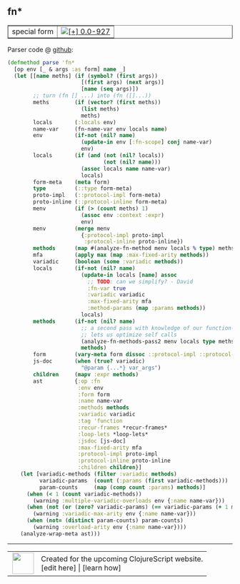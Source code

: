 ## fn\*



 <table border="1">
<tr>
<td>special form</td>
<td><a href="https://github.com/cljsinfo/cljs-api-docs/tree/0.0-927"><img valign="middle" alt="[+] 0.0-927" title="Added in 0.0-927" src="https://img.shields.io/badge/+-0.0--927-lightgrey.svg"></a> </td>
</tr>
</table>









Parser code @ [github](https://github.com/clojure/clojurescript/blob/r1.7.107/src/main/clojure/cljs/analyzer.cljc#L1268-L1339):

```clj
(defmethod parse 'fn*
  [op env [_ & args :as form] name _]
  (let [[name meths] (if (symbol? (first args))
                       [(first args) (next args)]
                       [name (seq args)])
        ;; turn (fn [] ...) into (fn ([]...))
        meths        (if (vector? (first meths))
                       (list meths)
                       meths)
        locals       (:locals env)
        name-var     (fn-name-var env locals name)
        env          (if-not (nil? name)
                       (update-in env [:fn-scope] conj name-var)
                       env)
        locals       (if (and (not (nil? locals))
                              (not (nil? name)))
                       (assoc locals name name-var)
                       locals)
        form-meta    (meta form)
        type         (::type form-meta)
        proto-impl   (::protocol-impl form-meta)
        proto-inline (::protocol-inline form-meta)
        menv         (if (> (count meths) 1)
                       (assoc env :context :expr)
                       env)
        menv         (merge menv
                       {:protocol-impl proto-impl
                        :protocol-inline proto-inline})
        methods      (map #(analyze-fn-method menv locals % type) meths)
        mfa          (apply max (map :max-fixed-arity methods))
        variadic     (boolean (some :variadic methods))
        locals       (if-not (nil? name)
                       (update-in locals [name] assoc
                         ;; TODO: can we simplify? - David
                         :fn-var true
                         :variadic variadic
                         :max-fixed-arity mfa
                         :method-params (map :params methods))
                       locals)
        methods      (if-not (nil? name)
                       ;; a second pass with knowledge of our function-ness/arity
                       ;; lets us optimize self calls
                       (analyze-fn-methods-pass2 menv locals type meths)
                       methods)
        form         (vary-meta form dissoc ::protocol-impl ::protocol-inline ::type)
        js-doc       (when (true? variadic)
                       "@param {...*} var_args")
        children     (mapv :expr methods)
        ast          {:op :fn
                      :env env
                      :form form
                      :name name-var
                      :methods methods
                      :variadic variadic
                      :tag 'function
                      :recur-frames *recur-frames*
                      :loop-lets *loop-lets*
                      :jsdoc [js-doc]
                      :max-fixed-arity mfa
                      :protocol-impl proto-impl
                      :protocol-inline proto-inline
                      :children children}]
    (let [variadic-methods (filter :variadic methods)
          variadic-params  (count (:params (first variadic-methods)))
          param-counts     (map (comp count :params) methods)]
      (when (< 1 (count variadic-methods))
        (warning :multiple-variadic-overloads env {:name name-var}))
      (when (not (or (zero? variadic-params) (== variadic-params (+ 1 mfa))))
        (warning :variadic-max-arity env {:name name-var}))
      (when (not= (distinct param-counts) param-counts)
        (warning :overload-arity env {:name name-var})))
    (analyze-wrap-meta ast)))
```

<!--
Repo - tag - source tree - lines:

 <pre>
clojurescript @ r1.7.107
└── src
    └── main
        └── clojure
            └── cljs
                └── <ins>[analyzer.cljc:1268-1339](https://github.com/clojure/clojurescript/blob/r1.7.107/src/main/clojure/cljs/analyzer.cljc#L1268-L1339)</ins>
</pre>

-->

---




 <table>
<tr><td>
<img valign="middle" align="right" width="48px" src="http://i.imgur.com/Hi20huC.png">
</td><td>
Created for the upcoming ClojureScript website.<br>
[edit here] | [learn how]
</td></tr></table>

[edit here]:https://github.com/cljsinfo/cljs-api-docs/blob/master/cljsdoc/special_fnSTAR.cljsdoc
[learn how]:https://github.com/cljsinfo/cljs-api-docs/wiki/cljsdoc-files

<!--

This information was too distracting to show to readers, but I'll leave it
commented here since it is helpful to:

- pretty-print the data used to generate this document
- and show how to retrieve that data



The API data for this symbol:

```clj
{:ns "special",
 :name "fn*",
 :type "special form",
 :source {:code "(defmethod parse 'fn*\n  [op env [_ & args :as form] name _]\n  (let [[name meths] (if (symbol? (first args))\n                       [(first args) (next args)]\n                       [name (seq args)])\n        ;; turn (fn [] ...) into (fn ([]...))\n        meths        (if (vector? (first meths))\n                       (list meths)\n                       meths)\n        locals       (:locals env)\n        name-var     (fn-name-var env locals name)\n        env          (if-not (nil? name)\n                       (update-in env [:fn-scope] conj name-var)\n                       env)\n        locals       (if (and (not (nil? locals))\n                              (not (nil? name)))\n                       (assoc locals name name-var)\n                       locals)\n        form-meta    (meta form)\n        type         (::type form-meta)\n        proto-impl   (::protocol-impl form-meta)\n        proto-inline (::protocol-inline form-meta)\n        menv         (if (> (count meths) 1)\n                       (assoc env :context :expr)\n                       env)\n        menv         (merge menv\n                       {:protocol-impl proto-impl\n                        :protocol-inline proto-inline})\n        methods      (map #(analyze-fn-method menv locals % type) meths)\n        mfa          (apply max (map :max-fixed-arity methods))\n        variadic     (boolean (some :variadic methods))\n        locals       (if-not (nil? name)\n                       (update-in locals [name] assoc\n                         ;; TODO: can we simplify? - David\n                         :fn-var true\n                         :variadic variadic\n                         :max-fixed-arity mfa\n                         :method-params (map :params methods))\n                       locals)\n        methods      (if-not (nil? name)\n                       ;; a second pass with knowledge of our function-ness/arity\n                       ;; lets us optimize self calls\n                       (analyze-fn-methods-pass2 menv locals type meths)\n                       methods)\n        form         (vary-meta form dissoc ::protocol-impl ::protocol-inline ::type)\n        js-doc       (when (true? variadic)\n                       \"@param {...*} var_args\")\n        children     (mapv :expr methods)\n        ast          {:op :fn\n                      :env env\n                      :form form\n                      :name name-var\n                      :methods methods\n                      :variadic variadic\n                      :tag 'function\n                      :recur-frames *recur-frames*\n                      :loop-lets *loop-lets*\n                      :jsdoc [js-doc]\n                      :max-fixed-arity mfa\n                      :protocol-impl proto-impl\n                      :protocol-inline proto-inline\n                      :children children}]\n    (let [variadic-methods (filter :variadic methods)\n          variadic-params  (count (:params (first variadic-methods)))\n          param-counts     (map (comp count :params) methods)]\n      (when (< 1 (count variadic-methods))\n        (warning :multiple-variadic-overloads env {:name name-var}))\n      (when (not (or (zero? variadic-params) (== variadic-params (+ 1 mfa))))\n        (warning :variadic-max-arity env {:name name-var}))\n      (when (not= (distinct param-counts) param-counts)\n        (warning :overload-arity env {:name name-var})))\n    (analyze-wrap-meta ast)))",
          :title "Parser code",
          :repo "clojurescript",
          :tag "r1.7.107",
          :filename "src/main/clojure/cljs/analyzer.cljc",
          :lines [1268 1339]},
 :full-name "special/fn*",
 :full-name-encode "special_fnSTAR",
 :history [["+" "0.0-927"]]}

```

Retrieve the API data for this symbol:

```clj
;; from Clojure REPL
(require '[clojure.edn :as edn])
(-> (slurp "https://raw.githubusercontent.com/cljsinfo/cljs-api-docs/catalog/cljs-api.edn")
    (edn/read-string)
    (get-in [:symbols "special/fn*"]))
```

-->
